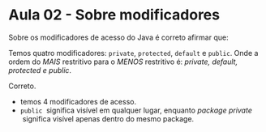 # Aula 02 - Sobre modificadores

Sobre os modificadores de acesso do Java é correto afirmar que:

Temos quatro modificadores: `private`, `protected`, `default` e `public`. Onde a ordem do *MAIS* restritivo para o *MENOS* restritivo é: *private, default, protected e public*.

Correto.

- temos 4 modificadores de acesso.
- `public`  significa visível em qualquer lugar, enquanto *package private*  significa visível apenas dentro do mesmo package.